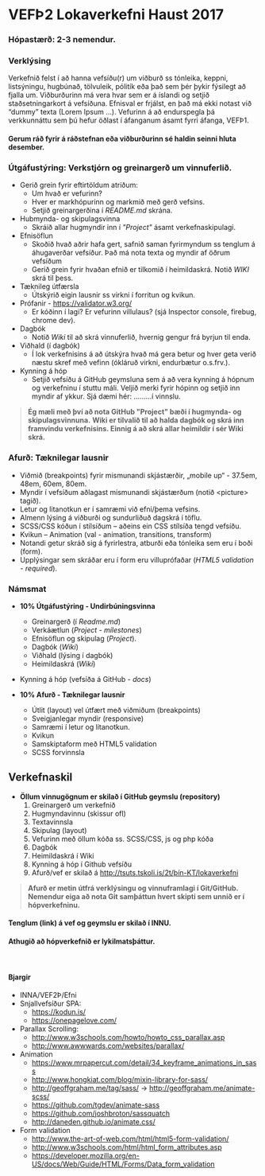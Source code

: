 # VEFÞ2 Lokaverkefni Haust 2017

### Hópastærð: 2-3 nemendur.
### Verklýsing
Verkefnið felst í að hanna vefsíðu(r) um viðburð ss tónleika, keppni, listsýningu, hugbúnað, tölvuleik, pólitík eða það sem þér þykir fýsilegt að fjalla um.  Viðburðurinn má vera hvar sem er á íslandi og setjið staðsetningarkort á vefsíðuna.  Efnisval er frjálst, en það má ekki notast við “dummy” texta (Lorem Ipsum  …).   Vefurinn á að endurspegla þá verkkunnáttu sem þú hefur öðlast í áfanganum ásamt fyrri áfanga, VEFÞ1.  
#### Gerum ráð fyrir á ráðstefnan eða viðburðurinn sé haldin seinni hluta desember.

### Útgáfustýring:  Verkstjórn og greinargerð um vinnuferlið.

* Gerið grein fyrir eftirtöldum atriðum:
  * Um hvað er vefurinn?   
  * Hver er markhópurinn og markmið með gerð vefsins.
  * Setjið greinargerðina í _README.md_ skrána.
* Hubmynda- og skipulagsvinna
  * Skráið allar hugmyndir inn í _"Project"_ ásamt verkefnaskipulagi.
* Efnisöflun
  *  Skoðið hvað aðrir hafa gert, safnið saman fyrirmyndum ss tenglum á áhugaverðar vefsíður.  Það má nota texta og myndir af öðrum vefsíðum 
  *  Gerið grein fyrir hvaðan efnið er tilkomið í heimildaskrá. Notið _WIKI_ skrá til þess.
* Tæknileg útfærsla
  *  Útskýrið eigin lausnir ss virkni í forritun og kvikun. 
* Prófanir - https://validator.w3.org/
  *  Er kóðinn í lagi? Er vefurinn villulaus?  (sjá Inspector console, firebug, chrome dev).
* Dagbók
  * Notið _Wiki_ til að skrá vinnuferlið, hvernig gengur frá byrjun til enda.
* Viðhald (í dagbók)
  *  Í lok verkefnisins á að útskýra hvað má gera betur og hver geta verið næstu skref með vefinn (ókláruð virkni, endurbætur o.s.frv.).
* Kynning á hóp
  * Setjið vefsíðu á GitHub geymsluna sem á að vera kynning á hópnum og verkefninu í stuttu máli. Veljið merki fyrir hópinn og setjið inn myndir af ykkur. Sjá dæmi hér: .........í vinnslu.

> **Ég mæli með því að nota GitHub "Project" bæði í hugmynda- og skipulagsvinnuna.**
> **Wiki er tilvalið til að halda dagbók og skrá inn framvindu verkefnisins. Einnig á að skrá allar heimildir í sér Wiki skrá.**


### Afurð:  Tæknilegar lausnir

* Viðmið (breakpoints) fyrir mismunandi skjástærðir, „mobile up“ - 37.5em, 48em, 60em, 80em.
* Myndir í vefsíðum aðlagast mismunandi skjástærðum (notið &lt;picture&gt; tagið).
* Letur og litanotkun er í samræmi við efni/þema vefsins.
* Almenn lýsing á viðburði og sundurliðuð dagskrá í töflu.
* SCSS/CSS kóðun í stílsíðum – aðeins ein CSS stílsíða tengd vefsíðu.
* Kvikun – Animation  (val - animation, transitions, transform)
* Notandi getur skráð sig á fyrirlestra, atburði eða tónleika sem eru í boði (form). 
* Upplýsingar sem skráðar eru í form eru villuprófaðar (_HTML5 validation - required_).

### Námsmat 

* **10% Útgáfustýring - Undirbúningsvinna**
  *  Greinargerð (í _Readme.md_)
  *  Verkáætlun (_Project - milestones_)
  *  Efnisöflun og skipulag (_Project_).  
  *  Dagbók (_Wiki_)
  *  Viðhald (lýsing í dagbók)
  *  Heimildaskrá (_Wiki_)
*  Kynning á hóp (vefsíða á GitHub - _docs_)


* **10%   Afurð - Tæknilegar lausnir**
  * Útlit (layout) vel útfært með viðmiðum (breakpoints) 
  * Sveigjanlegar myndir (responsive)
  * Samræmi í letur og litanotkun. 
  * Kvikun 
  * Samskiptaform með HTML5 validation
  * SCSS forvinnsla

## Verkefnaskil
  * **Öllum vinnugögnum  er skilað í GitHub geymslu (repository)**
    1. Greinargerð um verkefnið
    2. Hugmyndavinnu (skissur ofl)
    3. Textavinnsla
    4. Skipulag (layout) 
    5. Vefurinn með öllum kóða ss. SCSS/CSS, js og php kóða
    6. Dagbók
    7. Heimildaskrá í Wiki
    8. Kynning á hóp í Github vefsíðu
    9. Afurð/vef er skilað á http://tsuts.tskoli.is/2t/þín-KT/lokaverkefni


> **Afurð er metin útfrá verklýsingu og vinnuframlagi í Git/GitHub.**
> **Nemendur eiga að nota Git samþáttun hvert skipti sem unnið er í hópverkefninu.**



#### Tenglum (link) á vef og geymslu er skilað í INNU.  
#### Athugið að hópverkefnið er lykilmatsþáttur. 
 
#### Bjargir 

* INNA/VEF2Þ/Efni 
* Snjallvefsíður SPA: 
  * https://kodun.is/     
  * https://onepagelove.com/   
* Parallax Scrolling: 
  * http://www.w3schools.com/howto/howto_css_parallax.asp
  * http://www.awwwards.com/websites/parallax/
* Animation
  * https://www.mrpapercut.com/detail/34_keyframe_animations_in_sass
  * http://www.hongkiat.com/blog/mixin-library-for-sass/
  * http://geoffgraham.me/tag/sass/ -> http://geoffgraham.me/animate-scss/
  * https://github.com/tgdev/animate-sass
  * https://github.com/joshbroton/sassquatch
  * http://daneden.github.io/animate.css/
* Form validation
  * http://www.the-art-of-web.com/html/html5-form-validation/
  * http://www.w3schools.com/html/html_form_attributes.asp
  * https://developer.mozilla.org/en-US/docs/Web/Guide/HTML/Forms/Data_form_validation

